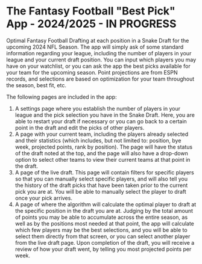 # The Fantasy Football "Best Pick" App - 2024/2025 - IN PROGRESS
Optimal Fantasy Football Drafting at each position in a Snake Draft for the upcoming 2024 NFL Season. The app will simply ask of some standard information
regarding your league, including the number of players in your league and your current draft position. You can input which players you may have on your watchlist,
or you can ask the app the best picks available for your team for the upcoming season. Point projections are from ESPN records, and selections are based on optimization
for your team throughout the season, best fit, etc.

The following pages are included in the app:

1. A settings page where you establish the number of players in your league and the pick selection you have in the Snake Draft. Here, you are able to restart your draft if necessary
or you can go back to a certain point in the draft and edit the picks of other players.
2. A page with your current team, including the players already selected and their statistics (which includes, but not limited to: position, bye week, projected points, rank by position).
The page will have the status of the draft noted at the top, and the page will also have a drop-down option to select other teams to view their current teams at that point in the draft.
3. A page of the live draft. This page will contain filters for specific players so that you can manually select specific players, and will also tell you the history of the draft picks that have been taken prior to the current pick you are at. You will be able to manually select the player to draft once your pick arrives.
4. A page of where the algorithm will calculate the optimal player to draft at the specific position in the draft you are at. Judging by the total amount of points you may be able to accumulate across the entire season, as well as by the positions most needed at that point, the app will calculate which few players may be the best selections, and you will be able to select them directly from that screen, or you can select another player from the live draft page. Upon completion of the draft, you will receive a review of how your draft went, by telling you most projected points per week.
